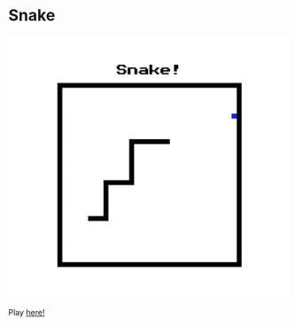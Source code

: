 # Snake

<p align="center">
 <img src="snake.png" alt="snake">
</p>

Play [here!](https://fcor.github.io/snake)
